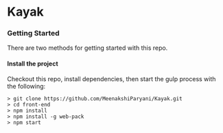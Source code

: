 # Kayak

### Getting Started

There are two methods for getting started with this repo.

#### Install the project
Checkout this repo, install dependencies, then start the gulp process with the following:

```
> git clone https://github.com/MeenakshiParyani/Kayak.git
> cd front-end
> npm install
> npm install -g web-pack
> npm start
```
